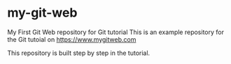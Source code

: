 # my-git-web
My First Git Web repository for Git tutorial
This is an example repository for the Git tutoial on https://www.mygitweb.com

This repository is built step by step in the tutorial.

